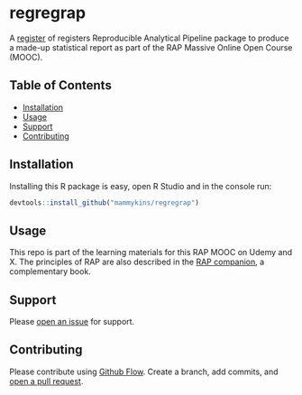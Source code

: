 # regregrap 

A [register](https://registers.cloudapps.digital/registers?phase=ready+to+use) of registers Reproducible Analytical Pipeline package to produce a made-up statistical report as part of the RAP Massive Online Open Course (MOOC).

## Table of Contents

- [Installation](#installation)
- [Usage](#usage)
- [Support](#support)
- [Contributing](#contributing)

## Installation

Installing this R package is easy, open R Studio and in the console run:

```r
devtools::install_github("mammykins/regregrap")
```

## Usage

This repo is part of the learning materials for this RAP MOOC on Udemy and X. The principles of RAP are also described in the [RAP companion](https://ukgovdatascience.github.io/rap_companion/), a complementary book.

## Support

Please [open an issue](https://github.com/mammykins/regregrap/issues/new) for support.

## Contributing

Please contribute using [Github Flow](https://guides.github.com/introduction/flow/). Create a branch, add commits, and [open a pull request](https://github.com/mammykins/regregrap/compare/).
